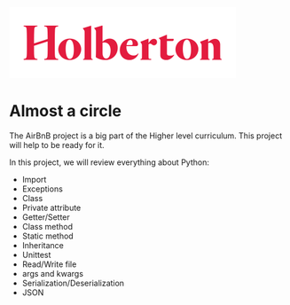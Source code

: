 <img src="../img/holberton-logo.png">

# Almost a circle
The AirBnB project is a big part of the Higher level curriculum. This project will help to be ready for it.

In this project, we will review everything about Python:

- Import
- Exceptions
- Class
- Private attribute
- Getter/Setter
- Class method
- Static method
- Inheritance
- Unittest
- Read/Write file
- args and kwargs
- Serialization/Deserialization
- JSON


